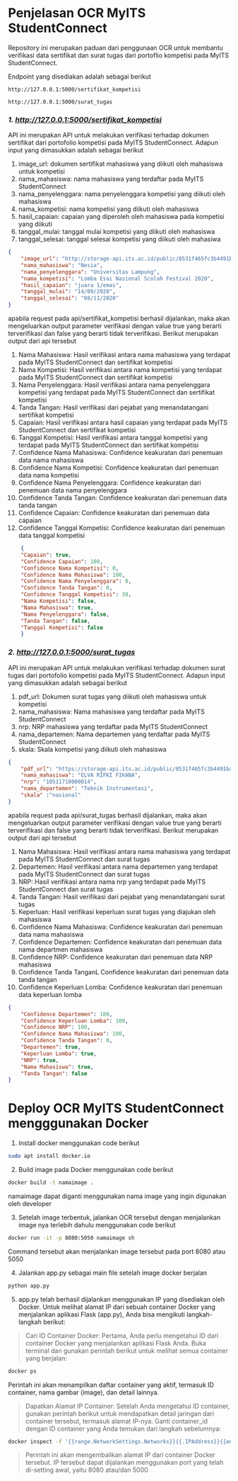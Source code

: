 # Penjelasan OCR MyITS StudentConnect
Repository ini merupakan paduan dari penggunaan OCR untuk membantu verifikasi data sertifikat dan surat tugas dari portoflio kompetisi pada MyITS StudentConnect.

Endpoint yang disediakan adalah sebagai berikut

`http://127.0.0.1:5000/sertifikat_kompetisi`

`http://127.0.0.1:5000/surat_tugas`

### *1. http://127.0.0.1:5000/sertifikat_kompetisi*

API ini merupakan API untuk melakukan verifikasi terhadap dokumen sertifikat dari portofolio kompetisi pada MyITS StudentConnect. Adapun 
input yang dimasukkan adalah sebagai berikut
1. image_url: dokumen sertifikat mahasiswa yang diikuti oleh mahasiswa untuk kompetisi
2. nama_mahasiswa: nama mahasiswa yang terdaftar pada MyITS StudentConnect
3. nama_penyelenggara: nama penyelenggara kompetisi yang diikuti oleh mahasiswa
4. nama_kompetisi: nama kompetisi yang diikuti oleh mahasiswa
5. hasil_capaian: capaian yang diperoleh oleh mahasiswa pada kompetisi yang diikuti
6. tanggal_mulai: tanggal mulai kompetisi yang diikuti oleh mahasiswa
7. tanggal_selesai: tanggal selesai kompetisi yang diikuti oleh mahasiwa

```json
{
    "image_url": "http://storage-api.its.ac.id/public/8531f465fc3b4491ba9dc36d845059f6/011cbdff6b668fc02a81a5e307675eb9/NesiaAuraFebriyantiPuspaSari",
    "nama_mahasiswa": "Nesia",
    "nama_penyelenggara": "Universitas Lampung",
    "nama_kompetisi": "Lomba Esai Nasional Scolah Festival 2020",
    "hasil_capaian": "juara 1/emas",
    "tanggal_mulai": "14/09/2020",
    "tanggal_selesai": "08/11/2020"
}
```
apabila request pada api/sertifikat_kompetisi berhasil dijalankan, maka akan mengeluarkan output parameter verifikasi dengan value true yang berarti terverifikasi dan false yang berarti tidak terverifikasi. Berikut merupakan output dari api tersebut
1. Nama Mahasiswa: Hasil verifikasi antara nama mahasiswa yang terdapat pada MyITS StudentConnect dan sertifikat kompetisi
2. Nama Kompetisi: Hasil verifikasi antara nama kompetisi yang terdapat pada MyITS StudentConnect dan sertifikat kompetisi
3. Nama Penyelenggara: Hasil verifikasi antara nama penyelenggara kompetisi yang terdapat pada MyITS StudentConnect dan sertifikat kompetisi
4. Tanda Tangan: Hasil verifikasi dari pejabat yang menandatangani sertifikat kompetisi
5. Capaian: Hasil verifikasi antara hasil capaian yang terdapat pada MyITS StudentConnect dan sertifikat kompetisi
6. Tanggal Kompetisi: Hasil verifikasi antara tanggal kompetisi yang terdapat pada MyITS StudentConnect dan sertifikat kompetisi
7. Confidence Nama Mahasiswa: Confidence keakuratan dari penemuan data nama mahasiswa
7. Confidence Nama Kompetisi: Confidence keakuratan dari penemuan data nama kompetisi
8. Confidence Nama Penyelenggara: Confidence keakuratan dari penemuan data nama penyelenggara
9. Confidence Tanda Tangan: Confidence keakuratan dari penemuan data tanda tangan
10. Confidence Capaian: Confidence keakuratan dari penemuan data capaian
11. Confidence Tanggal Kompetisi: Confidence keakuratan dari penemuan data tanggal kompetisi
   
```json
    {
    "Capaian": true,
    "Confidence Capaian": 100,
    "Confidence Nama Kompetisi": 0,
    "Confidence Nama Mahasiswa": 100,
    "Confidence Nama Penyelenggara": 0,
    "Confidence Tanda Tangan": 0,
    "Confidence Tanggal Kompetisi": 30,
    "Nama Kompetisi": false,
    "Nama Mahasiswa": true,
    "Nama Penyelenggara": false,
    "Tanda Tangan": false,
    "Tanggal Kompetisi": false
    }
```
### *2. http://127.0.0.1:5000/surat_tugas*
API ini merupakan API untuk melakukan verifikasi terhadap dokumen surat tugas dari portofolio kompetisi pada MyITS StudentConnect. Adapun input yang dimasukkan adalah sebagai berikut
1. pdf_url: Dokumen surat tugas yang diikuti oleh mahasiswa untuk kompetisi
2. nama_mahasiswa: Nama mahasiswa yang terdaftar pada MyITS StudentConnect
3. nrp: NRP mahasiswa yang terdaftar pada MyITS StudentConnect
4. nama_departemen: Nama departemen yang terdaftar pada MyITS StudentConnect
5. skala: Skala kompetisi yang diikuti oleh mahasiswa


```json
{
    "pdf_url": "https://storage-api.its.ac.id/public/8531f465fc3b4491ba9dc36d845059f6/6ca99a49de6612bd1eed30a3b26af092/SuratTugasLombaDiesnatalisFTPUBke23ElvaRifkiFikana",
    "nama_mahasiswa": "ELVA RIFKI FIKANA",
    "nrp": "10511710000014",
    "nama_departemen": "Teknik Instrumentasi",
    "skala" :"nasional"
}
```
apabila request pada api/surat_tugas berhasil dijalankan, maka akan mengeluarkan output parameter verifikasi dengan value true yang berarti terverifikasi dan false yang berarti tidak terverifikasi. Berikut merupakan output dari api tersebut
1. Nama Mahasiswa: Hasil verifikasi antara nama mahasiswa yang terdapat pada MyITS StudentConnect dan surat tugas
2. Departemen: Hasil verifikasi antara nama departemen yang terdapat pada MyITS StudentConnect dan surat tugas
3. NRP: Hasil verifikasi antara nama nrp  yang terdapat pada MyITS StudentConnect dan surat tugas
4. Tanda Tangan: Hasil verifikasi dari pejabat yang menandatangani surat tugas
5. Keperluan: Hasil verifikasi keperluan surat tugas yang diajukan oleh mahasiswa
6. Confidence Nama Mahasiswa: Confidence keakuratan dari penemuan data nama mahasiswa
7. Confidence Departemen: Confidence keakuratan dari penemuan data nama departmen mahasiswa
8. Confidence NRP: Confidence keakuratan dari penemuan data NRP mahasiswa
9. Confidence Tanda TanganL Confidence keakuratan dari penemuan data tanda tangan
10. Confidence Keperluan Lomba: Confidence keakuratan dari penemuan data keperluan lomba

```json
{
    "Confidence Departemen": 100,
    "Confidence Keperluan Lomba": 100,
    "Confidence NRP": 100,
    "Confidence Nama Mahasiswa": 100,
    "Confidence Tanda Tangan": 0,
    "Departemen": true,
    "Keperluan Lomba": true,
    "NRP": true,
    "Nama Mahasiswa": true,
    "Tanda Tangan": false
}
```

# Deploy OCR MyITS StudentConnect mengggunakan Docker
1. Install docker menggunakan code berikut
```bash
sudo apt install docker.io
```   

2. Build image pada Docker menggunakan code berikut
```bash
docker build -t namaimage .
```
namaimage dapat diganti menggunakan nama image yang ingin digunakan oleh developer

3. Setelah image terbentuk, jalankan OCR tersebut dengan menjalankan image nya terlebih dahulu menggunakan code berikut
```bash
docker run -it -p 8080:5050 namaimage sh
```
Command tersebut akan menjalankan image tersebut pada port 8080 atau 5050

4. Jalankan app.py sebagai main file setelah image docker berjalan
```bash
python app.py
```
5. app.py telah berhasil dijalankan menggunakan IP yang disediakan oleh Docker. Untuk melihat alamat IP dari sebuah container Docker yang menjalankan aplikasi Flask (app.py), Anda bisa mengikuti langkah-langkah berikut:

> Cari ID Container Docker:
Pertama, Anda perlu mengetahui ID dari container Docker yang menjalankan aplikasi Flask Anda. Buka terminal dan gunakan perintah berikut untuk melihat semua container yang berjalan:
```bash
docker ps
```
Perintah ini akan menampilkan daftar container yang aktif, termasuk ID container, nama gambar (image), dan detail lainnya.

> Dapatkan Alamat IP Container:
Setelah Anda mengetahui ID container, gunakan perintah berikut untuk mendapatkan detail jaringan dari container tersebut, termasuk alamat IP-nya. Ganti container_id dengan ID container yang Anda temukan dari langkah sebelumnya:
```bash
docker inspect -f '{{range.NetworkSettings.Networks}}{{.IPAddress}}{{end}}' container_id
```
> Perintah ini akan mengembalikan alamat IP dari container Docker tersebut. IP tersebut dapat dijalankan menggunakan port yang telah di-setting awal, yaitu 8080 atau/dan 5000
